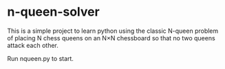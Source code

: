 # n-queen-solver
This is a simple project to learn python using the classic N-queen problem of placing N chess queens on an N×N chessboard so that no two queens attack each other. 

Run nqueen.py to start.